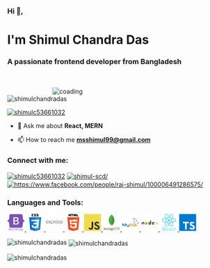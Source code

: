 <h3>Hi 👋, <br/>
<h1>I'm Shimul Chandra Das</h1>
</h3>
<h3>A passionate frontend developer from Bangladesh </h3>
<br/>
<br/>
<img align="right" alt='coading' width='400' src='https://cdn.dribbble.com/users/1059583/screenshots/4171367/coding-freak.gif'>

<p align="left"> <img src="https://komarev.com/ghpvc/?username=shimulchandradas&label=Profile%20views&color=0e75b6&style=flat" alt="shimulchandradas" /> </p>

<p align="left"> <a href="https://twitter.com/shimulc53661032" target="blank"><img src="https://img.shields.io/twitter/follow/shimulc53661032?logo=twitter&style=for-the-badge" alt="shimulc53661032" /></a> </p>

- 💬 Ask me about **React, MERN**

- 📫 How to reach me **msshimul99@gmail.com**

<h3 align="left">Connect with me:</h3>
<p align="left">
<a href="https://twitter.com/shimulc53661032" target="blank"><img align="center" src="https://raw.githubusercontent.com/rahuldkjain/github-profile-readme-generator/master/src/images/icons/Social/twitter.svg" alt="shimulc53661032" height="30" width="40" /></a>
<a href="https://linkedin.com/in/www.linkedin.com/in/shimul-scd" target="blank"><img align="center" src="https://raw.githubusercontent.com/rahuldkjain/github-profile-readme-generator/master/src/images/icons/Social/linked-in-alt.svg" alt="shimul-scd/" height="30" width="40" /></a>
<a href="https://fb.com/https://www.facebook.com/people/raj-shimul/100006491286575/" target="blank"><img align="center" src="https://raw.githubusercontent.com/rahuldkjain/github-profile-readme-generator/master/src/images/icons/Social/facebook.svg" alt="https://www.facebook.com/people/raj-shimul/100006491286575/" height="30" width="40" /></a>
</p>

<h3 align="left">Languages and Tools:</h3>
<p align="left"> <a href="https://getbootstrap.com" target="_blank" rel="noreferrer"> <img src="https://raw.githubusercontent.com/devicons/devicon/master/icons/bootstrap/bootstrap-plain-wordmark.svg" alt="bootstrap" width="40" height="40"/> </a> <a href="https://www.w3schools.com/css/" target="_blank" rel="noreferrer"> <img src="https://raw.githubusercontent.com/devicons/devicon/master/icons/css3/css3-original-wordmark.svg" alt="css3" width="40" height="40"/> </a> <a href="https://expressjs.com" target="_blank" rel="noreferrer"> <img src="https://raw.githubusercontent.com/devicons/devicon/master/icons/express/express-original-wordmark.svg" alt="express" width="40" height="40"/> </a> <a href="https://www.w3.org/html/" target="_blank" rel="noreferrer"> <img src="https://raw.githubusercontent.com/devicons/devicon/master/icons/html5/html5-original-wordmark.svg" alt="html5" width="40" height="40"/> </a> <a href="https://developer.mozilla.org/en-US/docs/Web/JavaScript" target="_blank" rel="noreferrer"> <img src="https://raw.githubusercontent.com/devicons/devicon/master/icons/javascript/javascript-original.svg" alt="javascript" width="40" height="40"/> </a> <a href="https://www.mongodb.com/" target="_blank" rel="noreferrer"> <img src="https://raw.githubusercontent.com/devicons/devicon/master/icons/mongodb/mongodb-original-wordmark.svg" alt="mongodb" width="40" height="40"/> </a> <a href="https://www.mysql.com/" target="_blank" rel="noreferrer"> <img src="https://raw.githubusercontent.com/devicons/devicon/master/icons/mysql/mysql-original-wordmark.svg" alt="mysql" width="40" height="40"/> </a> <a href="https://nodejs.org" target="_blank" rel="noreferrer"> <img src="https://raw.githubusercontent.com/devicons/devicon/master/icons/nodejs/nodejs-original-wordmark.svg" alt="nodejs" width="40" height="40"/> </a> <a href="https://reactjs.org/" target="_blank" rel="noreferrer"> <img src="https://raw.githubusercontent.com/devicons/devicon/master/icons/react/react-original-wordmark.svg" alt="react" width="40" height="40"/> </a> <a href="https://www.typescriptlang.org/" target="_blank" rel="noreferrer"> <img src="https://raw.githubusercontent.com/devicons/devicon/master/icons/typescript/typescript-original.svg" alt="typescript" width="40" height="40"/> </a> </p>

<p><img align="left" src="https://github-readme-stats.vercel.app/api/top-langs?username=shimulchandradas&show_icons=true&locale=en&layout=compact" alt="shimulchandradas" /></p>

<p>&nbsp;<img align="center" src="https://github-readme-stats.vercel.app/api?username=shimulchandradas&show_icons=true&locale=en" alt="shimulchandradas" /></p>

<p><img align="center" src="https://github-readme-streak-stats.herokuapp.com/?user=shimulchandradas&" alt="shimulchandradas" /></p>
